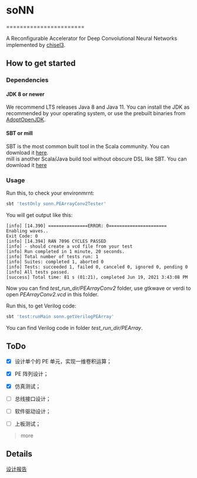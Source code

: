 # soNN
=======================

A Reconﬁgurable Accelerator for Deep Convolutional Neural Networks implemented by [chisel3](https://www.chisel-lang.org/).

## How to get started

### Dependencies

#### JDK 8 or newer

We recommend LTS releases Java 8 and Java 11. You can install the JDK as recommended by your operating system, or use the prebuilt binaries from [AdoptOpenJDK](https://adoptopenjdk.net/).

#### SBT or mill

SBT is the most common built tool in the Scala community. You can download it [here](https://www.scala-sbt.org/download.html).  
mill is another Scala/Java build tool without obscure DSL like SBT. You can download it [here](https://github.com/com-lihaoyi/mill/releases)

### Usage

Run this, to check your environmrnt:

~~~bash
sbt 'testOnly sonn.PEArrayConv2Tester'
~~~

You will get output like this:

~~~
[info] [14.390] ===============ERROR: 0======================
Enabling waves..
Exit Code: 0
[info] [14.394] RAN 7096 CYCLES PASSED
[info] - should create a vcd file from your test
[info] Run completed in 1 minute, 20 seconds.
[info] Total number of tests run: 1
[info] Suites: completed 1, aborted 0
[info] Tests: succeeded 1, failed 0, canceled 0, ignored 0, pending 0
[info] All tests passed.
[success] Total time: 81 s (01:21), completed Jun 19, 2021 3:43:08 PM
~~~

Now you can find *test_run_dir/PEArrayConv2* folder, use gtkwave or verdi to open *PEArrayConv2.vcd* in this folder.

Run this, to get Verilog code:

~~~bash
sbt 'test:runMain sonn.getVerilogPEArray'
~~~

You can find Verilog code in folder *test_run_dir/PEArray*.

## ToDo

- [x] 设计单个的 PE 单元，实现一维卷积运算；

- [x] PE 阵列设计；

- [x] 仿真测试；

- [ ] 总线接口设计；

- [ ] 软件驱动设计；

- [ ] 上板测试；

> more

## Details

[设计报告](paper/report.md)


